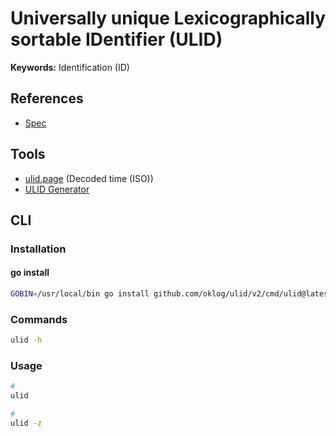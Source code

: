 # Universally unique Lexicographically sortable IDentifier (ULID)

<!--
https://medium.com/zendesk-engineering/how-probable-are-collisions-with-ulids-monotonic-option-d604d3ed2de
-->

**Keywords:** Identification (ID)

## References

- [Spec](https://github.com/ulid/spec)

## Tools

- [ulid.page](https://ulid.page) (Decoded time (ISO))
- [ULID Generator](https://ulidgenerator.com)

## CLI

### Installation

#### go install

```sh
GOBIN=/usr/local/bin go install github.com/oklog/ulid/v2/cmd/ulid@latest
```

### Commands

```sh
ulid -h
```

### Usage

```sh
#
ulid

#
ulid -z
```

<!--
import { ulid } from 'ulidx'

export const generateId = (): string => ulid()
-->

<!--
import { ulid } from 'ulidx'

const prefixes = ['usr'] as const

export type Prefix = (typeof prefixes)[number]

export const generatePrefixedId = ({
  prefix,
}: { prefix: (typeof prefixes)[number] }): string => `${prefix}_${ulid()}`
-->
